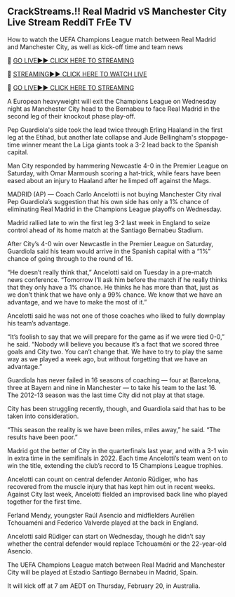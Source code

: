 ## CrackStreams.!! Real Madrid vS Manchester City Live Stream ReddiT FrEe TV
How to watch the UEFA Champions League match between Real Madrid and Manchester City, as well as kick-off time and team news

🔴 [GO LIVE►► CLICK HERE TO STREAMING](https://ueefaa.blogspot.com/2025/02/uffeaa.html)

🔴 [STREAMING►► CLICK HERE TO WATCH LIVE](https://ueefaa.blogspot.com/2025/02/uffeaa.html)

🔴 [GO LIVE►► CLICK HERE TO STREAMING](https://ueefaa.blogspot.com/2025/02/uffeaa.html)



A European heavyweight will exit the Champions League on Wednesday night as Manchester City head to the Bernabeu to face Real Madrid in the second leg of their knockout phase play-off.

Pep Guardiola's side took the lead twice through Erling Haaland in the first leg at the Etihad, but another late collapse and Jude Bellingham's stoppage-time winner meant the La Liga giants took a 3-2 lead back to the Spanish capital.

Man City responded by hammering Newcastle 4-0 in the Premier League on Saturday, with Omar Marmoush scoring a hat-trick, while fears have been eased about an injury to Haaland after he limped off against the Mags.

MADRID (AP) — Coach Carlo Ancelotti is not buying Manchester City rival Pep Guardiola’s suggestion that his own side has only a 1% chance of eliminating Real Madrid in the Champions League playoffs on Wednesday.

Madrid rallied late to win the first leg 3-2 last week in England to seize control ahead of its home match at the Santiago Bernabeu Stadium.

After City’s 4-0 win over Newcastle in the Premier League on Saturday, Guardiola said his team would arrive in the Spanish capital with a “1%” chance of going through to the round of 16.

“He doesn’t really think that,” Ancelotti said on Tuesday in a pre-match news conference. “Tomorrow I’ll ask him before the match if he really thinks that they only have a 1% chance. He thinks he has more than that, just as we don’t think that we have only a 99% chance. We know that we have an advantage, and we have to make the most of it.”

Ancelotti said he was not one of those coaches who liked to fully downplay his team’s advantage.

“It’s foolish to say that we will prepare for the game as if we were tied 0-0,” he said. “Nobody will believe you because it’s a fact that we scored three goals and City two. You can’t change that. We have to try to play the same way as we played a week ago, but without forgetting that we have an advantage.”

Guardiola has never failed in 16 seasons of coaching — four at Barcelona, three at Bayern and nine in Manchester — to take his team to the last 16. The 2012-13 season was the last time City did not play at that stage.

City has been struggling recently, though, and Guardiola said that has to be taken into consideration.

“This season the reality is we have been miles, miles away,” he said. “The results have been poor.”

Madrid got the better of City in the quarterfinals last year, and with a 3-1 win in extra time in the semifinals in 2022. Each time Ancelotti’s team went on to win the title, extending the club’s record to 15 Champions League trophies.

Ancelotti can count on central defender Antonio Rüdiger, who has recovered from the muscle injury that has kept him out in recent weeks. Against City last week, Ancelotti fielded an improvised back line who played together for the first time.

Ferland Mendy, youngster Raúl Asencio and midfielders Aurélien Tchouaméni and Federico Valverde played at the back in England.

Ancelotti said Rüdiger can start on Wednesday, though he didn’t say whether the central defender would replace Tchouaméni or the 22-year-old Asencio.

The UEFA Champions League match between Real Madrid and Manchester City will be played at Estadio Santiago Bernabeu in Madrid, Spain.

It will kick off at 7 am AEDT on Thursday, February 20, in Australia.
